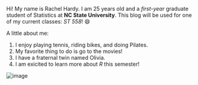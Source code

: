 Hi! My name is Rachel Hardy. I am 25 years old and a *first-year* graduate student of Statistics at **NC State University**. This blog will be used for one of my current classes: *ST 558*! 😄

A little about me:
1. I enjoy playing tennis, riding bikes, and doing Pilates.
2. My favorite thing to do is go to the movies!
3. I have a fraternal twin named Olivia.
4. I am exicited to learn more about *R* this semester!


![image](https://creazilla-store.fra1.digitaloceanspaces.com/cliparts/79332/coding-clipart-md.png)
